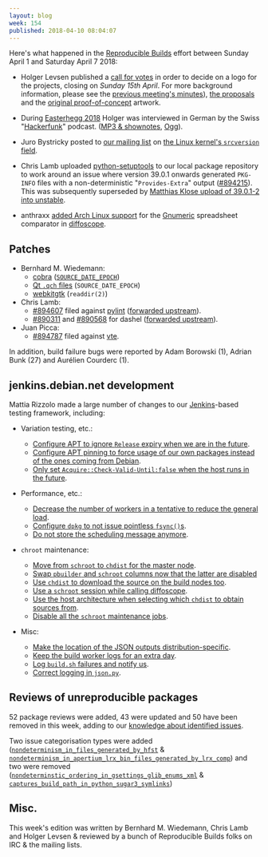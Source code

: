 ```yaml
---
layout: blog
week: 154
published: 2018-04-10 08:04:07
---
```


Here's what happened in the [Reproducible Builds](https://reproducible-builds.org) effort between Sunday April 1 and Saturday April 7 2018:

* Holger Levsen published a [call for votes](https://lists.reproducible-builds.org/pipermail/rb-general/2018-April/000848.html) in order to decide on a logo for the projects, closing on *Sunday 15th April*. For more background information, please see the [previous meeting's minutes](https://lists.reproducible-builds.org/pipermail/rb-general/2018-March/000839.html)), [the proposals](https://demo.identihub.co/project/r-b-logo-voting/) and the [original proof-of-concept](https://wiki.debian.org/ReproducibleBuilds/Logo) artwork.

* During [Easterhegg 2018](https://eh18.easterhegg.eu/) Holger was interviewed in German by the Swiss "[Hackerfunk](https://www.hackerfunk.ch/)" podcast. ([MP3 & shownotes](https://www.hackerfunk.ch/index.php?id=271), [Ogg](https://www.hackerfunk.ch/index.php?id=270)).

* Juro Bystricky posted to [our mailing list](https://lists.reproducible-builds.org/pipermail/rb-general/) on [the Linux kernel's `srcversion` field](https://lists.reproducible-builds.org/pipermail/rb-general/2018-April/000845.html).

* Chris Lamb uploaded [python-setuptools](39.0.1-1.0~reproducible1) to our local package repository to work around an issue where version 39.0.1 onwards generated `PKG-INFO` files with a non-deterministic "`Provides-Extra`" output ([#894215](https://bugs.debian.org/894215)). This was subsequently superseded by [Matthias Klose upload of 39.0.1-2 into unstable](https://tracker.debian.org/news/944926/accepted-python-setuptools-3901-2-source-into-unstable/).

* anthraxx [added Arch Linux support](https://salsa.debian.org/reproducible-builds/diffoscope/commit/9e5b7f8) for the [Gnumeric](http://www.gnumeric.org/) spreadsheet comparator in [diffoscope](https://diffoscope.org).


Patches
-------

* Bernhard M. Wiedemann:
  * [cobra](https://github.com/spf13/cobra/pull/667) ([`SOURCE_DATE_EPOCH`](https://reproducible-builds.org/specs/source-date-epoch/))
  * [Qt `.qch` files](https://codereview.qt-project.org/203352) (`SOURCE_DATE_EPOCH`)
  * [webkitgtk](https://build.opensuse.org/request/show/593851) (`readdir(2)`)
* Chris Lamb:
    * [#894607](https://bugs.debian.org/894607) filed against [pylint](https://tracker.debian.org/pkg/pylint) ([forwarded upstream](https://github.com/PyCQA/pylint/pull/1989)).
    * [#890311](https://bugs.debian.org/890311) and [#890568](https://bugs.debian.org/890568) for dashel ([forwarded upstream](https://github.com/aseba-community/dashel/pull/42)).
* Juan Picca:
    * [#894787](https://bugs.debian.org/894787) filed against [vte](https://tracker.debian.org/pkg/vte).

In addition, build failure bugs were reported by Adam Borowski (1), Adrian Bunk (27) and Aurélien Courderc (1).


jenkins.debian.net development
------------------------------

Mattia Rizzolo made a large number of changes to our [Jenkins](https://jenkins.io/)-based testing framework, including:

- Variation testing, etc.:
    - [Configure APT to ignore `Release` expiry when we are in the future](https://anonscm.debian.org/git/qa/jenkins.debian.net.git/commit/?id=f3aba2a9).
    - [Configure APT pinning to force usage of our own packages instead of the ones coming from Debian](https://anonscm.debian.org/git/qa/jenkins.debian.net.git/commit/?id=6d75ff46).
    - [Only set `Acquire::Check-Valid-Until:false` when the host runs in the future](https://anonscm.debian.org/git/qa/jenkins.debian.net.git/commit/?id=a8ee5a00).

- Performance, etc.:
    - [Decrease the number of workers in a tentative to reduce the general load](https://anonscm.debian.org/git/qa/jenkins.debian.net.git/commit/?id=1d8394b6).
    - [Configure `dpkg` to not issue pointless `fsync()`s](https://anonscm.debian.org/git/qa/jenkins.debian.net.git/commit/?id=b89b4781).
    - [Do not store the scheduling message anymore](https://anonscm.debian.org/git/qa/jenkins.debian.net.git/commit/?id=fbe16ad8).

- `chroot` maintenance:
    - [Move from `schroot` to `chdist` for the master node](https://anonscm.debian.org/git/qa/jenkins.debian.net.git/commit/?id=b549df7d).
    - [Swap `pbuilder` and `schroot` columns now that the latter are disabled](https://anonscm.debian.org/git/qa/jenkins.debian.net.git/commit/?id=9603a272)
    - [Use `chdist` to download the source on the build nodes too](https://anonscm.debian.org/git/qa/jenkins.debian.net.git/commit/?id=de52cdaf).
    - [Use a `schroot` session while calling diffoscope](https://anonscm.debian.org/git/qa/jenkins.debian.net.git/commit/?id=40366224).
    - [Use the host architecture when selecting which `chdist` to obtain sources from](https://anonscm.debian.org/git/qa/jenkins.debian.net.git/commit/?id=d62b4253).
    - [Disable all the `schroot` maintenance jobs](https://anonscm.debian.org/git/qa/jenkins.debian.net.git/commit/?id=8912daf2).

- Misc:
    - [Make the location of the JSON outputs distribution-specific](https://anonscm.debian.org/git/qa/jenkins.debian.net.git/commit/?id=a678ef1d).
    - [Keep the build worker logs for an extra day](https://anonscm.debian.org/git/qa/jenkins.debian.net.git/commit/?id=df10b0d2).
    - [Log `build.sh` failures and notify us](https://anonscm.debian.org/git/qa/jenkins.debian.net.git/commit/?id=d6b5858d).
    - [Correct logging in `json.py`](https://anonscm.debian.org/git/qa/jenkins.debian.net.git/commit/?id=d94921d5).



Reviews of unreproducible packages
----------------------------------

52 package reviews were added, 43 were updated and 50 have been removed in this week, adding to our [knowledge about identified issues](https://tests.reproducible-builds.org/debian/index_issues.html).

Two issue categorisation types were added ([`nondeterminism_in_files_generated_by_hfst`](https://salsa.debian.org/reproducible-builds/reproducible-notes/commit/56cda31a) & [`nondeterminism_in_apertium_lrx_bin_files_generated_by_lrx_comp`](https://salsa.debian.org/reproducible-builds/reproducible-notes/commit/8413f233)) and two were removed ([`nondeterminstic_ordering_in_gsettings_glib_enums_xml`](https://salsa.debian.org/reproducible-builds/reproducible-notes/commit/40fd2f51) & [`captures_build_path_in_python_sugar3_symlinks`](https://salsa.debian.org/reproducible-builds/reproducible-notes/commit/28fc9436))


Misc.
-----

This week's edition was written by Bernhard M. Wiedemann, Chris Lamb and Holger Levsen & reviewed by a bunch of Reproducible Builds folks on IRC & the mailing lists.
